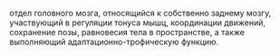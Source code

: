 отдел головного мозга, относящийся к собствен­но заднему мозгу, участвующий в регуляции тонуса мышц, ко­ординации движений, сохранение позы, равновесия тела в про­странстве, а также выполняющий адаптационно-трофическую функцию.